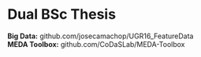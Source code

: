 # Dual BSc Thesis

**Big Data:** github.com/josecamachop/UGR16_FeatureData <br />
**MEDA Toolbox:** github.com/CoDaSLab/MEDA-Toolbox
